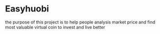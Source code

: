 # Easyhuobi
the purpose of this project is to help people analysis market price and find most valuable virtual coin to invest and live better
